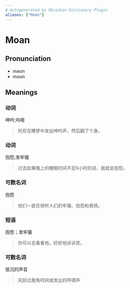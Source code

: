 ```yaml
---
# Autogenerated by Obsidian Dictionary Plugin
aliases: ["Moan"]
---
```


# Moan

## Pronunciation

- məʊn
- moʊn

## Meanings

### 动词

呻吟;呜咽

> 托尼在睡梦中发出呻吟声，然后翻了个身。

### 动词

抱怨;发牢骚

> 过去如果晚上的睡眠时间不足6小时的话，我就会抱怨。

### 可数名词

抱怨

> 他们一直在倾听人们的牢骚、抱怨和表扬。

### 短语

抱怨；发牢骚

> 你可以去看看他，好好地诉诉苦。

### 可数名词

低沉的声音

> 风刮过屋角时间或发出的呼啸声



## 


